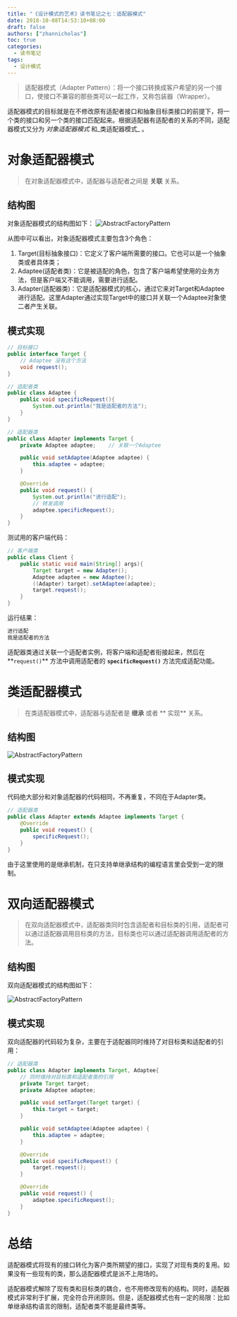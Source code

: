```yaml
---
title: "《设计模式的艺术》读书笔记之七：适配器模式"
date: 2018-10-08T14:53:10+08:00
draft: false
authors: ["zhannicholas"]
toc: true
categories:
  - 读书笔记
tags:
  - 设计模式
---
```


> 适配器模式（Adapter Pattern）：将一个接口转换成客户希望的另一个接口，使接口不兼容的那些类可以一起工作，又称包装器（Wrapper）。

适配器模式的目标就是在不修改原有适配者接口和抽象目标类接口的前提下，将一个类的接口和另一个类的接口匹配起来。根据适配器有适配者的关系的不同，适配器模式又分为 _对象适配器模式_   和_类适配器模式_ 。

# 对象适配器模式

> 在对象适配器模式中，适配器与适配者之间是 **关联** 关系。

## 结构图

对象适配器模式的结构图如下：
![AbstractFactoryPattern](/images/design-patterns/ObjectAdapterPattern.jpg "对象适配器模式结构图")

从图中可以看出，对象适配器模式主要包含3个角色：

1. Target(目标抽象接口)：它定义了客户端所需要的接口。它也可以是一个抽象类或者具体类；
2. Adaptee(适配者类)：它是被适配的角色，包含了客户端希望使用的业务方法，但是客户端又不能调用，需要进行适配。
3. Adapter(适配器类)：它是适配器模式的核心，通过它来对Target和Adaptee进行适配。这里Adapter通过实现Target中的接口并关联一个Adaptee对象使二者产生关联。

## 模式实现

```Java
// 目标接口
public interface Target {
    // Adaptee 没有这个方法
    void request();
}
```

```Java
// 适配者类
public class Adaptee {
    public void specificRequest(){
        System.out.println("我是适配者的方法");
    }
}
```

```Java
// 适配器类
public class Adapter implements Target {
    private Adaptee adaptee;    // 关联一个Adaptee

    public void setAdaptee(Adaptee adaptee) {
        this.adaptee = adaptee;
    }

    @Override
    public void request() {
        System.out.println("进行适配");
        // 转发调用
        adaptee.specificRequest();
    }
}
```

测试用的客户端代码：

```Java
// 客户端类
public class Client {
    public static void main(String[] args){
        Target target = new Adapter();
        Adaptee adaptee = new Adaptee();
        ((Adapter) target).setAdaptee(adaptee);
        target.request();
    }
}
```

运行结果：

```txt
进行适配
我是适配者的方法
```

适配器类通过关联一个适配者实例，将客户端和适配者衔接起来，然后在**`request()`** 方法中调用适配者的 **`specificRequest()`** 方法完成适配功能。

# 类适配器模式

> 在类适配器模式中，适配器与适配者是 **继承** 或者 ** 实现** 关系。

## 结构图

![AbstractFactoryPattern](/images/design-patterns/ClassAdapterPattern.jpg "类适配器模式结构图")

## 模式实现

代码绝大部分和对象适配器的代码相同，不再重复，不同在于Adapter类。

```Java
// 适配器类
public class Adapter extends Adaptee implements Target {
    @Override
    public void request() {
        specificRequest();
    }
}
```

由于这里使用的是继承机制，在只支持单继承结构的编程语言里会受到一定的限制。

# 双向适配器模式

> 在双向适配器模式中，适配器类同时包含适配者和目标类的引用，适配者可以通过适配器调用目标类的方法，目标类也可以通过适配器调用适配者的方法。

## 结构图

双向适配器模式的结构图如下：

![AbstractFactoryPattern](/images/design-patterns/DualAdapterPattern.jpg "双向适配器模式结构图")

## 模式实现

双向适配器的代码较为复杂，主要在于适配器同时维持了对目标类和适配者的引用：

```Java
// 适配器类
public class Adapter implements Target, Adaptee{
    // 同时维持对目标类和适配者类的引用
    private Target target;
    private Adaptee adaptee;

    public void setTarget(Target target) {
        this.target = target;
    }

    public void setAdaptee(Adaptee adaptee) {
        this.adaptee = adaptee;
    }

    @Override
    public void specificRequest() {
        target.request();
    }

    @Override
    public void request() {
        adaptee.specificRequest();
    }
}
```

# 总结

适配器模式将现有的接口转化为客户类所期望的接口，实现了对现有类的复用。如果没有一些现有的类，那么适配器模式是派不上用场的。

适配器模式解除了现有类和目标类的耦合，也不用修改现有的结构。同时，适配器模式非常利于扩展，完全符合开闭原则。但是，适配器模式也有一定的局限：比如单继承结构语言的限制，适配者类不能是最终类等。